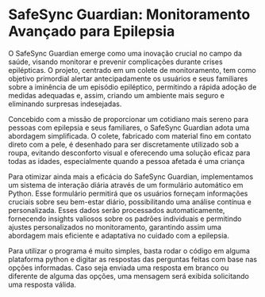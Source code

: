 # SafeSync Guardian: Monitoramento Avançado para Epilepsia

O SafeSync Guardian emerge como uma inovação crucial no campo da saúde, visando monitorar e prevenir complicações durante crises epilépticas. O projeto, centrado em um colete de monitoramento, tem como objetivo primordial alertar antecipadamente os usuários e seus familiares sobre a iminência de um episódio epiléptico, permitindo a rápida adoção de medidas adequadas e, assim, criando um ambiente mais seguro e eliminando surpresas indesejadas.

Concebido com a missão de proporcionar um cotidiano mais sereno para pessoas com epilepsia e seus familiares, o SafeSync Guardian adota uma abordagem simplificada. O colete, fabricado com material fino em contato direto com a pele, é desenhado para ser discretamente utilizado sob a roupa, evitando desconforto visual e oferecendo uma solução eficaz para todas as idades, especialmente quando a pessoa afetada é uma criança

Para otimizar ainda mais a eficácia do SafeSync Guardian, implementamos um sistema de interação diária através de um formulário automático em Python. Esse formulário permitirá que os usuários forneçam informações cruciais sobre seu bem-estar diário, possibilitando uma análise contínua e personalizada. Esses dados serão processados automaticamente, fornecendo insights valiosos sobre os padrões individuais e permitindo ajustes personalizados no monitoramento, garantindo assim uma abordagem mais eficiente e adaptativa no cuidado com a epilepsia.

Para utilizar o programa é muito simples, basta rodar o código em alguma plataforma python e digitar as respostas das perguntas feitas com base nas opções informadas. Caso seja enviada uma resposta em branco ou diferente de alguma das opções, uma mensagem será exibida solicitando uma resposta válida. 
